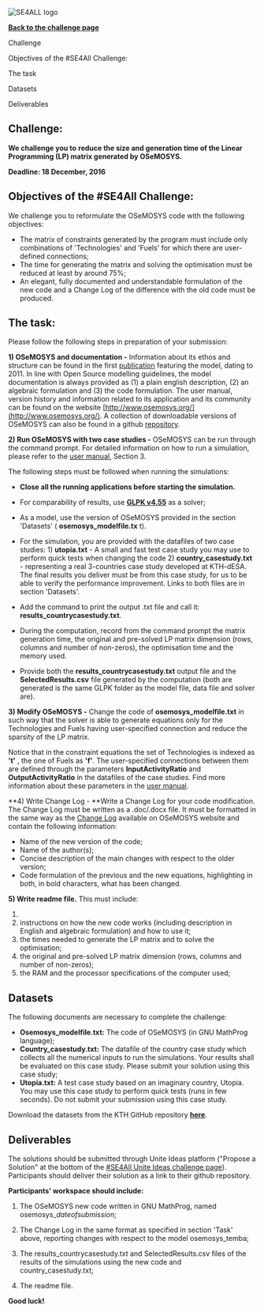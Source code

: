 ![SE4ALL logo](https://github.com/KTH-dESA/OSeMOSYS/blob/master/OSeMOSYS-matrix-reduction/SE4ALL.png "")

[**Back to the challenge page**](http://bit.ly/2erQwcY)

Challenge

Objectives of the #SE4All Challenge:

The task

Datasets

Deliverables

## Challenge:

**We challenge you to** **reduce the size and generation time of the Linear Programming (LP) matrix generated by OSeMOSYS.**

**Deadline: 18 December, 2016**

## Objectives of the #SE4All Challenge:

We challenge you to reformulate the OSeMOSYS code with the following objectives:

- The matrix of constraints generated by the program must include only combinations of &#39;Technologies&#39; and &#39;Fuels&#39; for which there are user-defined connections;
- The time for generating the matrix and solving the optimisation must be reduced at least by around 75%;
- An elegant, fully documented and understandable formulation of the new code and a Change Log of the difference with the old code must be produced.

## The task:

Please follow the following steps in preparation of your submission:

**1) OSeMOSYS and documentation -**  Information about its ethos and structure can be found in the first [publication](http://www.sciencedirect.com/science/article/pii/S0301421511004897) featuring the model, dating to 2011. In line with Open Source modelling guidelines, the model documentation is always provided as (1) a plain english description, (2) an algebraic formulation and (3) the code formulation. The user manual, version history and information related to its application and its community can be found on the website [http://www.osemosys.org/](http://www.osemosys.org/). A collection of downloadable versions of OSeMOSYS can also be found in a github [repository](https://github.com/KTH-dESA/OSeMOSYS).

**2) Run OSeMOSYS with two case studies -**  OSeMOSYS can be run through the command prompt. For detailed information on how to run a simulation, please refer to the [user manual](http://users.osemosys.org/uploads/1/8/5/0/18504136/new-website_osemosys_manual_-_working_with_text_files_-_2015-11-05.pdf), Section 3.

The following steps must be followed when running the simulations:

- **Close all the running applications before starting the simulation.**

- For comparability of results, use [**GLPK v4.55**](https://sourceforge.net/projects/winglpk/files/winglpk/GLPK-4.55/winglpk-4.55.zip/download) as a solver;
- As a model, use the version of OSeMOSYS provided in the section &#39;Datasets&#39; ( **osemosys\_modelfile.tx** t).
- For the simulation, you are provided with the datafiles of two case studies: 1) **utopia.txt** - A small and fast test case study you may use to perform quick tests when changing the code 2) **country\_casestudy.txt** - representing a real 3-countries case study developed at KTH-dESA. The final results you deliver must be from this case study, for us to be able to verify the performance improvement. Links to both files are in section &#39;Datasets&#39;.
- Add the command to print the output .txt file and call it: **results\_countrycasestudy.txt**.
- During the computation, record from the command prompt the matrix generation time, the original and pre-solved LP matrix dimension (rows, columns and number of non-zeros), the optimisation time and the memory used.
- Provide both the **results\_countrycasestudy.txt** output file and the **SelectedResults.csv** file generated by the computation (both are generated is the same GLPK folder as the model file, data file and solver are).

**3) Modify OSeMOSYS -** Change the code of **osemosys\_modelfile.txt** in such way that the solver is able to generate equations only for the Technologies and Fuels having user-specified connection and reduce the sparsity of the LP matrix.

Notice that in the constraint equations the set of Technologies is indexed as **&#39;t&#39;** , the one of Fuels as **&#39;f&#39;**. The user-specified connections between them are defined through the parameters **InputActivityRatio** and **OutputActivityRatio** in the datafiles of the case studies. Find more information about these parameters in the [user manual](http://users.osemosys.org/uploads/1/8/5/0/18504136/new-website_osemosys_manual_-_working_with_text_files_-_2015-11-05.pdf).

**4) Write Change Log -  **Write a Change Log for your code modification. The Change Log must be written as a .doc/.docx file. It must be formatted in the same way as the [Change Log](http://users.osemosys.org/uploads/1/8/5/0/18504136/change_log_2016_08_01.pdf) available on OSeMOSYS website and contain the following information:

- Name of the new version of the code;
- Name of the author(s);
- Concise description of the main changes with respect to the older version;
- Code formulation of the previous and the new equations, highlighting in both, in bold characters, what has been changed.

**5) Write readme file.** This must include:

1.
  1. instructions on how the new code works (including description in English and algebraic formulation) and how to use it;
  2. the times needed to generate the LP matrix and to solve the optimisation;
  3. the original and pre-solved LP matrix dimension (rows, columns and number of non-zeros);
  4. the RAM and the processor specifications of the computer used;

## Datasets

The following documents are necessary to complete the challenge:

- **Osemosys\_modelfile.txt:** The code of OSeMOSYS (in GNU MathProg language);
- **Country\_casestudy.txt:** The datafile of the country case study which collects all the numerical inputs to run the simulations. Your results shall be evaluated on this case study. Please submit your solution using this case study;
- **Utopia.txt:** A test case study based on an imaginary country, Utopia. You may use this case study to perform quick tests (runs in few seconds). Do not submit your submission using this case study.

Download the datasets from the KTH GitHub repository [**here**](https://github.com/KTH-dESA/OSeMOSYS/tree/master/OSeMOSYS-matrix-reduction).

## Deliverables

The solutions should be submitted through Unite Ideas platform (&quot;Propose a Solution&quot; at the bottom of the [#SE4All Unite Ideas challenge page](http://ow.ly/N00z305HNej)). Participants should deliver their solution as a link to their github repository.

**Participants&#39; workspace should include:**

1) The OSeMOSYS new code written in GNU MathProg, named osemosys\__dateofsubmission_;

2) The Change Log in the same format as specified in section &#39;Task&#39; above, reporting changes with respect to the model osemosys\_temba;

3) The results\_countrycasestudy.txt and SelectedResults.csv files of the results of the simulations using the new code and country\_casestudy.txt;

4) The readme file.



**Good luck!**
